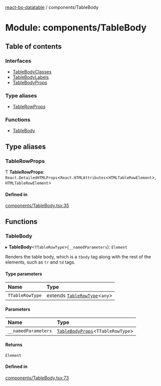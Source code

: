 [react-bs-datatable](../README.md) / components/TableBody

# Module: components/TableBody

## Table of contents

### Interfaces

- [TableBodyClasses](../interfaces/components_TableBody.TableBodyClasses.md)
- [TableBodyLabels](../interfaces/components_TableBody.TableBodyLabels.md)
- [TableBodyProps](../interfaces/components_TableBody.TableBodyProps.md)

### Type aliases

- [TableRowProps](components_TableBody.md#tablerowprops)

### Functions

- [TableBody](components_TableBody.md#tablebody)

## Type aliases

### TableRowProps

Ƭ **TableRowProps**: `React.DetailedHTMLProps`<`React.HTMLAttributes`<`HTMLTableRowElement`\>, `HTMLTableRowElement`\>

#### Defined in

[components/TableBody.tsx:35](https://github.com/imballinst/react-bs-datatable/blob/1c0226c/src/components/TableBody.tsx#L35)

## Functions

### TableBody

▸ **TableBody**<`TTableRowType`\>(`__namedParameters`): `Element`

Renders the table body, which is a `tbody` tag along with the rest of the elements,
such as `tr` and `td` tags.

#### Type parameters

| Name | Type |
| :------ | :------ |
| `TTableRowType` | extends [`TableRowType`](helpers_types.md#tablerowtype)<`any`\> |

#### Parameters

| Name | Type |
| :------ | :------ |
| `__namedParameters` | [`TableBodyProps`](../interfaces/components_TableBody.TableBodyProps.md)<`TTableRowType`\> |

#### Returns

`Element`

#### Defined in

[components/TableBody.tsx:73](https://github.com/imballinst/react-bs-datatable/blob/1c0226c/src/components/TableBody.tsx#L73)
